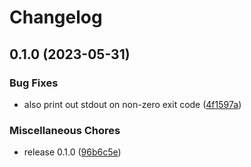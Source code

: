 # Changelog

## 0.1.0 (2023-05-31)


### Bug Fixes

* also print out stdout on non-zero exit code ([4f1597a](https://github.com/FruitieX/adb-mqtt/commit/4f1597a33539df765e5a9d4093e93354e85844a2))


### Miscellaneous Chores

* release 0.1.0 ([96b6c5e](https://github.com/FruitieX/adb-mqtt/commit/96b6c5e67e4c368b9a113e6613637daa3e58784c))
